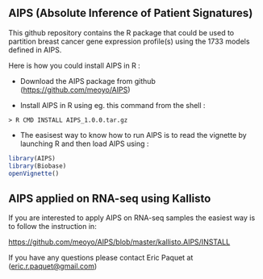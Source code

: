 ## AIPS (Absolute Inference of Patient Signatures)

This github repository contains the R package that could be used to partition breast cancer gene expression profile(s) using the 1733 models defined in AIPS.

Here is how you could install AIPS in R :

* Download the AIPS package from github (https://github.com/meoyo/AIPS)

* Install AIPS in R using eg. this command from the shell :

`> R CMD INSTALL AIPS_1.0.0.tar.gz`

* The easisest way to know how to run AIPS is to read the vignette by launching R and then load AIPS using :

```R
library(AIPS)
library(Biobase)
openVignette()
```

## AIPS applied on RNA-seq using Kallisto

If you are interested to apply AIPS on RNA-seq samples the easiest way is to follow the instruction in:

https://github.com/meoyo/AIPS/blob/master/kallisto.AIPS/INSTALL

If you have any questions please contact Eric Paquet at (eric.r.paquet@gmail.com)
